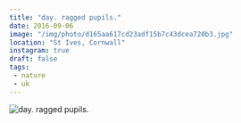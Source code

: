 ```yaml
---
title: "day. ragged pupils."
date: 2016-09-06
image: "/img/photo/d165aa617cd23adf15b7c43dcea720b3.jpg"
location: "St Ives, Cornwall"
instagram: true
draft: false
tags:
 - nature
 - uk
---
```


![day. ragged pupils.](/img/photo/d165aa617cd23adf15b7c43dcea720b3.jpg)
